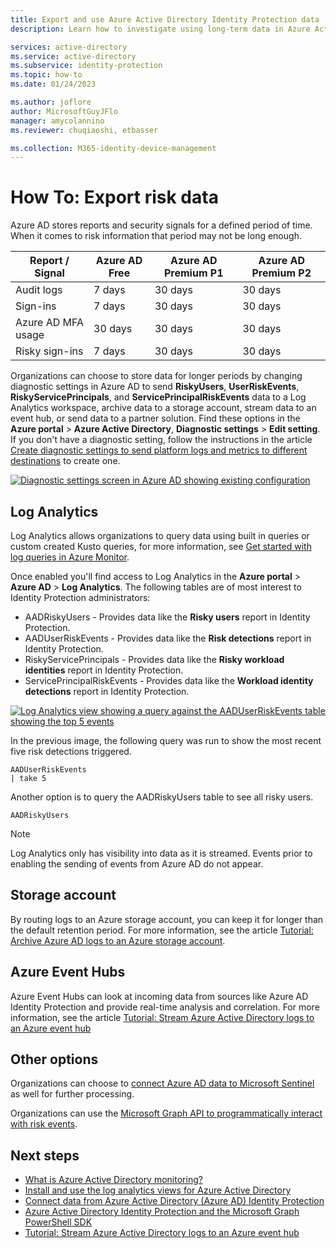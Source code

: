 ```yaml
---
title: Export and use Azure Active Directory Identity Protection data
description: Learn how to investigate using long-term data in Azure Active Directory Identity Protection

services: active-directory
ms.service: active-directory
ms.subservice: identity-protection
ms.topic: how-to
ms.date: 01/24/2023

ms.author: joflore
author: MicrosoftGuyJFlo
manager: amycolannino
ms.reviewer: chuqiaoshi, etbasser

ms.collection: M365-identity-device-management
---
```

# How To: Export risk data

Azure AD stores reports and security signals for a defined period of time. When it comes to risk information that period may not be long enough.

| Report / Signal | Azure AD Free | Azure AD Premium P1 | Azure AD Premium P2 |
| --- | --- | --- | --- |
| Audit logs | 7 days | 30 days | 30 days |
| Sign-ins | 7 days | 30 days | 30 days |
| Azure AD MFA usage | 30 days | 30 days | 30 days |
| Risky sign-ins | 7 days | 30 days | 30 days |

Organizations can choose to store data for longer periods by changing diagnostic settings in Azure AD to send **RiskyUsers**, **UserRiskEvents**, **RiskyServicePrincipals**, and **ServicePrincipalRiskEvents** data to a Log Analytics workspace, archive data to a storage account, stream data to an event hub, or send data to a partner solution. Find these options in the **Azure portal** > **Azure Active Directory**, **Diagnostic settings** > **Edit setting**. If you don't have a diagnostic setting, follow the instructions in the article [Create diagnostic settings to send platform logs and metrics to different destinations](../../azure-monitor/essentials/diagnostic-settings.md) to create one.

[ ![Diagnostic settings screen in Azure AD showing existing configuration](./media/howto-export-risk-data/change-diagnostic-setting-in-portal.png) ](./media/howto-export-risk-data/change-diagnostic-setting-in-portal.png#lightbox)

## Log Analytics

Log Analytics allows organizations to query data using built in queries or custom created Kusto queries, for more information, see [Get started with log queries in Azure Monitor](../../azure-monitor/logs/get-started-queries.md).

Once enabled you'll find access to Log Analytics in the **Azure portal** > **Azure AD** > **Log Analytics**. The following tables are of most interest to Identity Protection administrators:

- AADRiskyUsers - Provides data like the **Risky users** report in Identity Protection.
- AADUserRiskEvents - Provides data like the **Risk detections** report in Identity Protection.
- RiskyServicePrincipals - Provides data like the **Risky workload identities** report in Identity Protection.
- ServicePrincipalRiskEvents - Provides data like the **Workload identity detections** report in Identity Protection.

[ ![Log Analytics view showing a query against the AADUserRiskEvents table showing the top 5 events](./media/howto-export-risk-data/log-analytics-view-query-user-risk-events.png) ](./media/howto-export-risk-data/log-analytics-view-query-user-risk-events.png#lightbox)

In the previous image, the following query was run to show the most recent five risk detections triggered. 

```kusto
AADUserRiskEvents
| take 5
```

Another option is to query the AADRiskyUsers table to see all risky users.

```kusto
AADRiskyUsers
```

> [!NOTE]
> Log Analytics only has visibility into data as it is streamed. Events prior to enabling the sending of events from Azure AD do not appear.

## Storage account

By routing logs to an Azure storage account, you can keep it for longer than the default retention period. For more information, see the article [Tutorial: Archive Azure AD logs to an Azure storage account](../reports-monitoring/quickstart-azure-monitor-route-logs-to-storage-account.md).

## Azure Event Hubs

Azure Event Hubs can look at incoming data from sources like Azure AD Identity Protection and provide real-time analysis and correlation. For more information, see the article [Tutorial: Stream Azure Active Directory logs to an Azure event hub](../reports-monitoring/tutorial-azure-monitor-stream-logs-to-event-hub.md)

## Other options

Organizations can choose to [connect Azure AD data to Microsoft Sentinel](../../sentinel/data-connectors/azure-active-directory-identity-protection.md) as well for further processing.

Organizations can use the [Microsoft Graph API to programmatically interact with risk events](howto-identity-protection-graph-api.md).

## Next steps

- [What is Azure Active Directory monitoring?](../reports-monitoring/overview-monitoring.md)
- [Install and use the log analytics views for Azure Active Directory](../../azure-monitor/visualize/workbooks-view-designer-conversion-overview.md)
- [Connect data from Azure Active Directory (Azure AD) Identity Protection](../../sentinel/data-connectors/azure-active-directory-identity-protection.md)
- [Azure Active Directory Identity Protection and the Microsoft Graph PowerShell SDK](howto-identity-protection-graph-api.md)
- [Tutorial: Stream Azure Active Directory logs to an Azure event hub](../reports-monitoring/tutorial-azure-monitor-stream-logs-to-event-hub.md)
